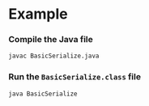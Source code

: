 # Example
### Compile the Java file
```sh
javac BasicSerialize.java
```
### Run the `BasicSerialize.class` file
```sh
java BasicSerialize
```
